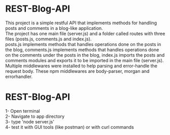 # REST-Blog-API
This project is a simple restful API that implements methods for handling posts and comments in a blog-like application.<br />
The project has one main file (server.js) and a folder called routes with three files (posts.js, comments.js and index.js).<br />
posts.js implements methods that handles operations done on the posts in the blog, comments.js implements methods that handles operations done on the comments under the posts in the blog, index.js imports the posts and comments modules and exports it to be imported in the main file (server.js).<br />
Multiple middlewares were installed to help parsing and error-handle the request body. These npm middlewares are body-parser, morgan and errorhandler. <br />
# REST-Blog-API
1- Open terminal<br />
2- Navigate to app directory<br />
3- type 'node server.js'<br />
4- test it with GUI tools (like postman) or with curl commands

